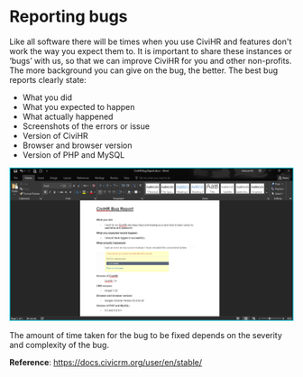 Reporting bugs
==========

Like all software there will be times when you use CiviHR and features don't work the way you expect them to. It is important to share these instances or ‘bugs’ with us, so that we can improve CiviHR for you and other non-profits. The more background you can give on the bug, the better. The best bug reports clearly state:
-   What you did
-   What you expected to happen
-   What actually happened
-   Screenshots of the errors or issue
-   Version of CiviHR
-   Browser and browser version
-   Version of PHP and MySQL

![image](../img/image06.png)

The amount of time taken for the bug to be fixed depends on the severity and complexity of the bug. 

**Reference**: https://docs.civicrm.org/user/en/stable/